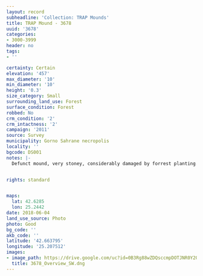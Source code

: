 ```yaml
---
layout: record
subheadline: 'Collection: TRAP Mounds'
title: TRAP Mound - 3678
uuid: '3678'
categories:
- 3000-3999
header: no
tags:
- ''

certainty: Certain
elevation: '457'
max_diameter: '10'
min_diameter: '10'
height: '0.3'
size_category: Small
surrounding_land_use: Forest
surface_condition: Forest
robbed: No
crm_condition: '2'
crm_intactness: '2'
campaign: '2011'
source: Survey
municipality: Gorno Sahrane necropolis
locality: ''
bgcode: DS001
notes: |-
  Defunct mound, very stoney, considerably damaged by forrest planting.


rights: standard


maps:
  lat: 42.6285
  lon: 25.2442
date: 2018-06-04
land_use_source: Photo
photo: Good
bg_code: ''
akb_code: ''
latitude: '42.663795'
longitude: '25.207512'
images:
- image_path: https://drive.google.com/uc?id=0B3Rg88wZDQsccmpDOTJNR0Y2Q1E
  title: 3678_Overview_SW.dng
---
```

